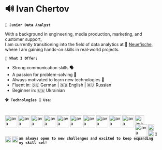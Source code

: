 <link rel="stylesheet" type='text/css' href="https://cdn.jsdelivr.net/gh/devicons/devicon@latest/devicon.min.css" />

# 🔊 Ivan Chertov

**`🚀 Junior Data Analyst`**

With a background in engineering, media production, marketing, and customer support, <br>
I am currently transitioning into the field of data analytics at 🐠 [Neuefische](https://www.neuefische.de), <br>
where I am gaining hands-on skills in real-world projects.

**`🧠 What I Offer:`**
- Strong communication skills 🗣️
- A passion for problem-solving 🧩
- Always motivated to learn new technologies 🔧
- Fluent in: 🇩🇪 German | 🇬🇧 English | 🇷🇺 Russian
- Beginner in: 🇺🇦 Ukrainian

**`🛠️ Technologies I Use:`**
#
<i class="devicon-python-plain-wordmark colored"></i>
<img align="left" alt="java" width="40px" style="padding right: 30px;" src="https://cdn.jsdelivr.net/gh/devicons/devicon@latest/icons/python/python-original-wordmark.svg"/>
<img align="left" alt="java" width="40px" style="padding right: 30px;" src="https://cdn.jsdelivr.net/gh/devicons/devicon@latest/icons/pandas/pandas-original-wordmark.svg"/>
<img align="left" alt="java" width="40px" style="padding right: 30px;"
src="https://cdn.jsdelivr.net/gh/devicons/devicon@latest/icons/matplotlib/matplotlib-plain.svg" />
<img align="left" alt="java" width="40px" style="padding right: 30px;"
src="https://cdn.jsdelivr.net/gh/devicons/devicon@latest/icons/postgresql/postgresql-original-wordmark.svg" />
<img align="left" alt="java" width="40px" style="padding right: 30px;"
src="https://cdn.jsdelivr.net/gh/devicons/devicon@latest/icons/vscode/vscode-original-wordmark.svg" />
<img align="left" alt="java" width="40px" style="padding right: 30px;"
src="https://cdn.jsdelivr.net/gh/devicons/devicon@latest/icons/git/git-original-wordmark.svg" />
<img align="left" alt="java" width="40px" style="padding right: 30px;"
src="https://cdn.jsdelivr.net/gh/devicons/devicon@latest/icons/github/github-original-wordmark.svg" />
<img align="left" alt="java" width="40px" style="padding right: 30px;"
src="https://cdn.jsdelivr.net/gh/devicons/devicon@latest/icons/anaconda/anaconda-original.svg" />
<img align="left" alt="java" width="40px" style="padding right: 30px;"
src="https://cdn.worldvectorlogo.com/logos/tableau-software.svg" />
<img align="left" alt="java" width="40px" style="padding right: 30px;"
src="https://user-images.githubusercontent.com/315810/92159303-30d41100-edfb-11ea-8107-1c5352202571.png"/>
<img align="left" alt="java" width="30px" style="padding right: 30px;"
src="https://upload.wikimedia.org/wikipedia/commons/thumb/a/ae/Google_Sheets_2020_Logo.svg/800px-Google_Sheets_2020_Logo.svg.png"/>
<img align="left" alt="java" width="40px" style="padding right: 30px;"
src="https://mix-ready.com/cdn/shop/collections/Studio-One-Icon_1200x1200.png?v=1651330074" />
<img align="left" alt="java" width="20px" style="padding right: 30px;"
src="https://upload.wikimedia.org/wikipedia/de/2/28/ProTools_Logo.png"/>
<img align="left" alt="java" width="20px" style="padding right: 30px;"
src="https://cdn.jsdelivr.net/gh/devicons/devicon@latest/icons/premierepro/premierepro-plain.svg" />
<img align="left" alt="java" width="20px" style="padding right: 30px;"
src="https://cdn.jsdelivr.net/gh/devicons/devicon@latest/icons/aftereffects/aftereffects-plain.svg" />
<img align="left" alt="java" width="20px" style="padding right: 30px;"
src="https://www.citypng.com/public/uploads/preview/adobe-photoshop-white-square-logo-icon-png-701751694968304klbwqzmug3.png?v=2024092600"/>
<br>
#

**`I am always open to new challenges and excited to keep expanding my skill set!`**


<!--
**ivanchertov/ivanchertov** is a ✨ _special_ ✨ repository because its `README.md` (this file) appears on your GitHub profile.



Here are some ideas to get you started:

- 🔭 I’m currently working on ...
- 🌱 I’m currently learning ...
- 👯 I’m looking to collaborate on ...
- 🤔 I’m looking for help with ...
- 💬 Ask me about ...
- 📫 How to reach me: ...
- 😄 Pronouns: ...
- ⚡ Fun fact: ...
-->
